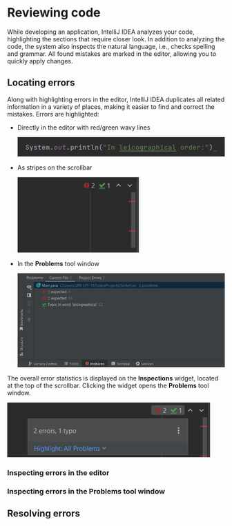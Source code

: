 # Reviewing code

While developing an application, IntelliJ IDEA analyzes your code, highlighting the sections that require closer look. In addition to analyzing the code, the system also inspects the natural language, i.e., checks spelling and grammar. All found mistakes are marked in the editor, allowing you to quickly apply changes.

## Locating errors

Along with highlighting errors in the editor, IntelliJ IDEA duplicates all related information in a variety of places, making it easier to find and correct the mistakes. Errors are highlighted:

- Directly in the editor with red/green wavy lines

  ![errors as wavy lines](https://github.com/EPprivate/private_repo/blob/main/images/errors%20as%20wavy%20lines.png?raw=true)

- As stripes on the scrollbar

  ![stripes on a scroll bar](https://github.com/EPprivate/private_repo/blob/main/images/stripes%20on%20a%20scroll%20bar.png?raw=true)

- In the **Problems** tool window

  ![problems tab](https://github.com/EPprivate/private_repo/blob/main/images/problems%20tab.png?raw=true)

The overall error statistics is displayed on the **Inspections** widget, located at the top of the scrollbar. Clicking the widget opens the **Problems** tool window.

![inspections widget](https://github.com/EPprivate/private_repo/blob/main/images/inspections%20widget.png?raw=true)

### Inspecting errors in the editor



### Inspecting errors in the Problems tool window



## Resolving errors


